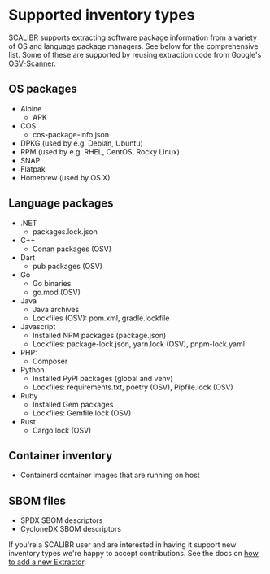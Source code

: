 # Supported inventory types

SCALIBR supports extracting software package information from a variety of OS and language package managers. See below for the comprehensive list. Some of these are supported by reusing extraction code from Google's [OSV-Scanner](https://github.com/google/osv-scanner).

## OS packages

* Alpine
  * APK
* COS
  * cos-package-info.json
* DPKG (used by e.g. Debian, Ubuntu)
* RPM (used by e.g. RHEL, CentOS, Rocky Linux)
* SNAP
* Flatpak
* Homebrew (used by OS X)

## Language packages

* .NET
  * packages.lock.json
* C++
  * Conan packages (OSV)
* Dart
  * pub packages (OSV)
* Go
  * Go binaries
  * go.mod (OSV)
* Java
  * Java archives
  * Lockfiles (OSV): pom.xml, gradle.lockfile
* Javascript
  * Installed NPM packages (package.json)
  * Lockfiles: package-lock.json, yarn.lock (OSV), pnpm-lock.yaml
* PHP:
  * Composer
* Python
  * Installed PyPI packages (global and venv)
  * Lockfiles: requirements.txt, poetry (OSV), Pipfile.lock (OSV)
* Ruby
  * Installed Gem packages
  * Lockfiles: Gemfile.lock (OSV)
* Rust
  * Cargo.lock (OSV)

## Container inventory

* Containerd container images that are running on host

## SBOM files

* SPDX SBOM descriptors
* CycloneDX SBOM descriptors

If you're a SCALIBR user and are interested in having it support new inventory types we're happy to accept contributions. See the docs on [how to add a new Extractor](/docs/new_extractor.md).
